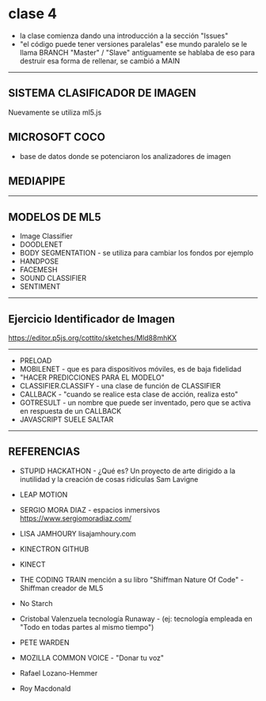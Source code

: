 # clase 4
* la clase comienza dando una introducción a la sección "Issues"
* "el código puede tener versiones paralelas" ese mundo paralelo se le llama BRANCH
"Master" / "Slave" antiguamente se hablaba de eso para destruir esa forma de rellenar, se cambió a MAIN

* * * 
## SISTEMA CLASIFICADOR DE IMAGEN
Nuevamente se utiliza ml5.js
## MICROSOFT COCO
- base de datos donde se potenciaron los analizadores de imagen
## MEDIAPIPE

* * * 
## MODELOS DE ML5 
* Image Classifier
* DOODLENET
* BODY SEGMENTATION - se utiliza para cambiar los fondos por ejemplo
* HANDPOSE
* FACEMESH
* SOUND CLASSIFIER
* SENTIMENT

* * * 
## Ejercicio Identificador de Imagen
https://editor.p5js.org/cottito/sketches/Mld88mhKX

* * *
* PRELOAD
* MOBILENET - que es para dispositivos móviles, es de baja fidelidad
* "HACER PREDICCIONES PARA EL MODELO"
* CLASSIFIER.CLASSIFY - una clase de función de CLASSIFIER
* CALLBACK - "cuando se realice esta clase de acción, realiza esto"
* GOTRESULT - un nombre que puede ser inventado, pero que se activa en respuesta de un CALLBACK 
* JAVASCRIPT SUELE SALTAR

* * * 
## REFERENCIAS
* STUPID HACKATHON - ¿Qué es? Un proyecto de arte dirigido a la inutilidad y la creación de cosas ridículas 
Sam Lavigne
* LEAP MOTION

* SERGIO MORA DIAZ - espacios inmersivos
https://www.sergiomoradiaz.com/

* LISA JAMHOURY
lisajamhoury.com

* KINECTRON GITHUB
* KINECT

* THE CODING TRAIN
mención a su libro "Shiffman Nature Of Code" - Shiffman creador de ML5 
* No Starch

* Cristobal Valenzuela
tecnología Runaway - (ej: tecnología empleada en "Todo en todas partes al mismo tiempo")

* PETE WARDEN

* MOZILLA COMMON VOICE - "Donar tu voz"

* Rafael Lozano-Hemmer

* Roy Macdonald
